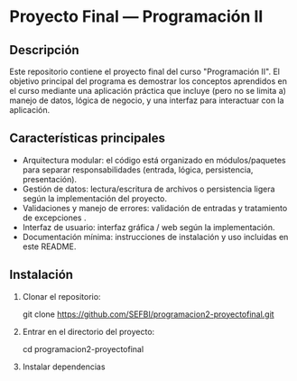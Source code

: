 # Proyecto Final — Programación II

## Descripción

Este repositorio contiene el proyecto final del curso "Programación II". El objetivo principal del programa es demostrar los conceptos aprendidos en el curso mediante una aplicación práctica que incluye (pero no se limita a) manejo de datos, lógica de negocio, y una interfaz para interactuar con la aplicación.

## Características principales

- Arquitectura modular: el código está organizado en módulos/paquetes para separar responsabilidades (entrada, lógica, persistencia, presentación).
- Gestión de datos: lectura/escritura de archivos o persistencia ligera según la implementación del proyecto.
- Validaciones y manejo de errores: validación de entradas y tratamiento de excepciones .
- Interfaz de usuario: interfaz gráfica / web según la implementación.
- Documentación mínima: instrucciones de instalación y uso incluidas en este README.


## Instalación

1. Clonar el repositorio:

   git clone https://github.com/SEFBI/programacion2-proyectofinal.git
2. Entrar en el directorio del proyecto:

   cd programacion2-proyectofinal
3. Instalar dependencias


